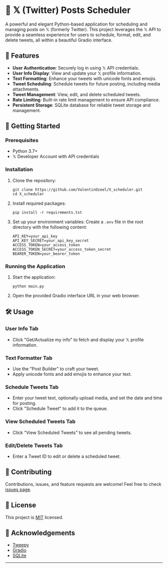 # 🌌 𝕏 (Twitter) Posts Scheduler

A powerful and elegant Python-based application for scheduling and managing posts on 𝕏 (formerly Twitter). This project leverages the 𝕏 API to provide a seamless experience for users to schedule, format, edit, and delete tweets, all within a beautiful Gradio interface.

## 🌟 Features

- **User Authentication**: Securely log in using 𝕏 API credentials.
- **User Info Display**: View and update your 𝕏 profile information.
- **Text Formatting**: Enhance your tweets with unicode fonts and emojis.
- **Tweet Scheduling**: Schedule tweets for future posting, including media attachments.
- **Tweet Management**: View, edit, and delete scheduled tweets.
- **Rate Limiting**: Built-in rate limit management to ensure API compliance.
- **Persistent Storage**: SQLite database for reliable tweet storage and management.

## 🚀 Getting Started

### Prerequisites

- Python 3.7+
- 𝕏 Developer Account with API credentials

### Installation

1. Clone the repository:
   ```
   git clone https://github.com/ValentinOzeel/X_scheduler.git
   cd X_scheduler
   ```

2. Install required packages:
   ```
   pip install -r requirements.txt
   ```

3. Set up your environment variables:
   Create a `.env` file in the root directory with the following content:
   ```
   API_KEY=your_api_key
   API_KEY_SECRET=your_api_key_secret
   ACCESS_TOKEN=your_access_token
   ACCESS_TOKEN_SECRET=your_access_token_secret
   BEARER_TOKEN=your_bearer_token
   ```

### Running the Application

1. Start the application:
   ```
   python main.py
   ```

2. Open the provided Gradio interface URL in your web browser.

## 🛠 Usage

### User Info Tab
- Click "Get/Actualize my info" to fetch and display your 𝕏 profile information.

### Text Formatter Tab
- Use the "Post Builder" to craft your tweet.
- Apply unicode fonts and add emojis to enhance your text.

### Schedule Tweets Tab
- Enter your tweet text, optionally upload media, and set the date and time for posting.
- Click "Schedule Tweet" to add it to the queue.

### View Scheduled Tweets Tab
- Click "View Scheduled Tweets" to see all pending tweets.

### Edit/Delete Tweets Tab
- Enter a Tweet ID to edit or delete a scheduled tweet.

## 🤝 Contributing

Contributions, issues, and feature requests are welcome! Feel free to check [issues page](https://github.com/ValentinOzeel/X_scheduler/issues).

## 📜 License

This project is [MIT](https://choosealicense.com/licenses/mit/) licensed.

## 🙏 Acknowledgements

- [Tweepy](https://www.tweepy.org/)
- [Gradio](https://www.gradio.app/)
- [SQLite](https://www.sqlite.org/)

---
